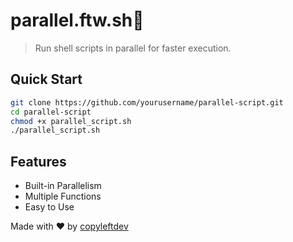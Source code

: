 
# parallel.ftw.sh🚀

> Run shell scripts in parallel for faster execution.

## Quick Start

```bash
git clone https://github.com/yourusername/parallel-script.git
cd parallel-script
chmod +x parallel_script.sh
./parallel_script.sh
```

## Features

- Built-in Parallelism
- Multiple Functions
- Easy to Use

Made with ❤️ by [copyleftdev](https://github.com/copyleftdev)
